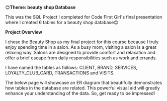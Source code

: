 😊**Theme: beauty shop Database** 


This was the SQL Project I completed for Code First Girl's final presentation where I created 6 tables for a beauty shop database😊

**Project Overview**

I chose the Beauty Shop as my final project for this course because I truly enjoy spending time in a salon. As a busy mom, visiting a salon is a great relaxing way. Salons are designed to provide comfort and relaxation and offer a brief escape from daily responsibilities such as work and errands.

I have named the tables as follows:
CLIENT, BRAND, SERVICES, LOYALTY_CLUB_CARD, TRANSACTIONS and VISITS.


The below page will showcase an ER diagram that beautifully demonstrates how tables in the database are related. This powerful visual aid will greatly enhance your understanding of the data. So, get ready to be impressed!
